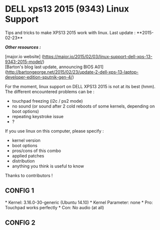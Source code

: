 <h1>DELL xps13 2015 (9343) Linux Support</h1>
Tips and tricks to make XPS13 2015 work with linux.  
Last update : **2015-02-23**

**_Other resources :_**

[major.io website] (https://major.io/2015/02/03/linux-support-dell-xps-13-9343-2015-model/)  
[Barton's blog last update, announcing BIOS A01] (http://bartongeorge.net/2015/02/23/update-2-dell-xps-13-laptop-developer-edition-sputnik-gen-4/)

For the moment, linux support on DELL XPS13 2015 is not at its best (hmm). The different encountered problems can be :
 - touchpad freezing (i2c / ps2 mode)
 - no sound (or sound after 2 cold reboots of some kernels, depending on boot options)
 - repeating keystroke issue
 - ?
 
If you use linux on this computer, please specify :
 - kernel version
 - boot options
 - pros/cons of this combo
 - applied patches
 - distribution
 - anything you think is useful to know  
 
 Thanks to contributors !
 
<h2>CONFIG 1</H2>
 * Kernel: 3.16.0-30-generic (Ubuntu 14.10)
 * Kernel Parameter: none
 * Pro: Touchpad works perfectly
 * Con: No audio (at all)

<h2>CONFIG 2</H2>
